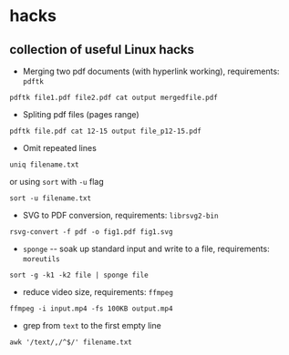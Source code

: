 # hacks


## collection of useful Linux hacks

* Merging two pdf documents (with hyperlink working), requirements: `pdftk`
```
pdftk file1.pdf file2.pdf cat output mergedfile.pdf
```

* Spliting pdf files (pages range)
```
pdftk file.pdf cat 12-15 output file_p12-15.pdf
```

* Omit repeated lines
```
uniq filename.txt
```
or using `sort` with `-u` flag
```
sort -u filename.txt
```

* SVG to PDF conversion, requirements: `librsvg2-bin`
```
rsvg-convert -f pdf -o fig1.pdf fig1.svg
```

* `sponge` -- soak up standard input and write to a file, requirements: `moreutils`
```
sort -g -k1 -k2 file | sponge file
```

* reduce video size, requirements: `ffmpeg`
```
ffmpeg -i input.mp4 -fs 100KB output.mp4
```

* grep from `text` to the first empty line
```
awk '/text/,/^$/' filename.txt
```
